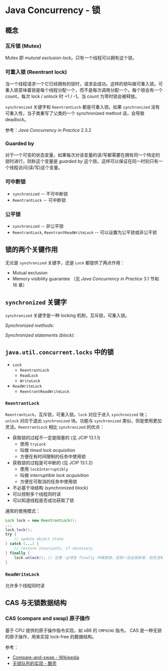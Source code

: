 # Java Concurrency - 锁

## 概念

### 互斥锁 (Mutex)

Mutex 即 _mutural exclusion lock_。只有一个线程可以拥有这个锁。

### 可重入锁 (Reentrant lock)

当一个线程请求一个它已经拥有的锁时，请求会成功。这样的锁叫做可重入锁。可重入锁意味着锁是每个线程分配一个，而不是每次调用分配一个。每个锁会有一个 count，每次 lock / unlock 时 +1 / -1。当 count 为零时锁会被释放。

`synchronized` 关键字和 `ReentrantLock` 都是可重入锁。如果 `synchronized` 没有可重入性，当子类重写了父类的一个 synchronized method 话，会导致 deadlock。

参考：_Java Concurrency in Practice_ 2.3.2

### Guarded by

对于一个可变的状态变量，如果每次对该变量的读/写都需要在拥有同一个特定的锁时进行，则称这个变量是 _guarded by_ 这个锁。这样可以保证在同一时刻只有一个线程访问(读/写)这个变量。

### 可中断锁

+ `synchronized` -- 不可中断锁
+ `ReentrantLock` -- 可中断锁

### 公平锁

+ `synchronized` -- 非公平锁
+ `ReentrantLock`, `ReentrantReadWriteLock` -- 可以设置为公平锁或非公平锁

## 锁的两个关键作用

无论是 `synchronized` 关键字，还是 `Lock` 都提供了两点作用：

+ Mutual exclusion
+ Memory visibility guarantee （见 _Java Concurrency in Practice_ 3.1 节和 16 章）

## `synchronized` 关键字

`synchronized` 关键字是一种 locking 机制，互斥锁，可重入锁。

_Synchronized methods_:

_Synchronized statements (block)_:

## `java.util.concurrent.locks` 中的锁

+ `Lock`
  + `ReentrantLock`
  + `ReadLock`
  + `WriteLock`
+ `ReadWriteLock`
  + `ReentrantReadWriteLock`

### `ReentrantLock`

`ReentrantLock`，互斥锁，可重入锁。`lock` 对应于进入 `synchronized` 块； `unlock` 对应于退出 `synchronized` 块。功能与 `synchronized` 类似，但是使用更加灵活。`ReentrantLock` 相比 `synchronized` 的优点：

+ 获取锁的过程不一定是阻塞的 (见 JCIP 13.1.1)
  + 使用 `tryLock`
  + 叫做 _timed lock acquisition_
  + 方便在有时间限制的任务中使用锁
+ 获取锁的过程是可中断的 (见 JCIP 13.1.2)
  + 使用 `lockInterruptibly`
  + 叫做 _interruptible lock acquisition_
  + 方便在可取消的任务中使用锁
+ 不必基于块结构 (synchronized block)
+ 可以控制多个线程同时读
+ 可以知道线程是否成功获取了锁

通常的使用模式：

```Java
Lock lock = new ReentrantLock();
...
lock.lock();
try {
    // update object state
} catch (...) {
    // restore invariants, if necessary
} finally {
    lock.unlock(); // 注意：必须在 finally 中释放锁，否则一旦出现异常，则无法释放锁
}
```

### `ReadWriteLock`

允许多个线程同时读

## CAS 与无锁数据结构

### CAS (compare and swap) 原子操作

基于 CPU 提供的原子操作指令实现，如 x86 的 `CMPXCHG` 指令。
CAS 是一种无锁的原子操作，用来实现 lock-free 的数据结构。

参考：

+ [Compare-and-swap - Wikipedia](https://en.wikipedia.org/wiki/Compare-and-swap)
+ [无锁队列的实现 - 酷壳](https://coolshell.cn/articles/8239.html)
